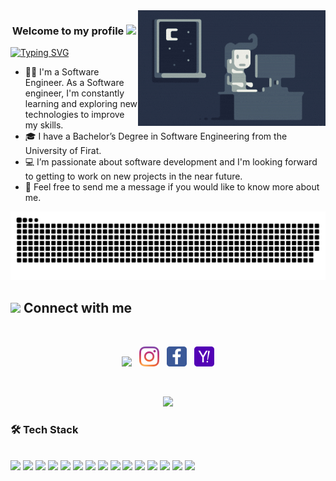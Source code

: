 
<img alt="Night Coding" src="https://raw.githubusercontent.com/AVS1508/AVS1508/master/assets/Night-Coding.gif" width="300" align="right"/>

<h3 align="center">
  Welcome to my profile 
  <img src="https://media.giphy.com/media/hvRJCLFzcasrR4ia7z/giphy.gif" width="28">
</h3>

<a href="https://git.io/typing-svg"><img src="https://readme-typing-svg.demolab.com?font=Indie+Flower&size=30&pause=1000&color=0EF732&center=true&vCenter=true&width=435&lines=Hi!+My+name+is+Omar+Akrum;I'm+a+Front-End+Developer" alt="Typing SVG" /></a>

- 👨‍💻 I'm a Software Engineer. As a Software engineer, I'm constantly learning and exploring new technologies to improve my skills.
- 🎓 I have a Bachelor’s Degree in Software Engineering from the University of Firat.
- 💻 I’m passionate about software development and I'm looking forward to getting to work on new projects in the near future.
- 📧 Feel free to send me a message if you would like to know more about me.


<div align="center">
  <a href="#">
  <img  src="https://github.com/1999AZZAR/1999AZZAR/blob/main/resources/img/grid-snake.svg"
       alt="snake" /></a>
</div>


## <img src="https://media.giphy.com/media/iY8CRBdQXODJSCERIr/giphy.gif" width="30px"> Connect with me

 <br>
<div align="center">

  <a href=""><img width ='32px' src ='https://www.vectorlogo.zone/logos/linkedin/linkedin-icon.svg'></a>
  &nbsp;
  <a href="https://www.instagram.com/omar_akrum/"><img width ='32px' src ='https://github.com/Omar95-A/Omar95-A/blob/main/icons/instagram-icon.svg'></a>
  &nbsp;
  <a href="https://www.facebook.com/profile.php?id=100094963694533"><img width ='32px' src ='https://github.com/Omar95-A/Omar95-A/blob/main/icons/facebook-tile.svg'></a>
  &nbsp;
  <a href="mailto:omer.akrum@yahoo.com"><img width ='32px' src ='https://github.com/Omar95-A/Omar95-A/blob/main/icons/yahoo-tile.svg'></a>
</div>
  
 <br>

<p  align="center">
<img src="https://user-images.githubusercontent.com/73097560/115834477-dbab4500-a447-11eb-908a-139a6edaec5c.gif">             
<br>

### 🛠  Tech Stack

<div align="left">
  <br>
  <img width ='32px' src ='https://raw.githubusercontent.com/rahulbanerjee26/githubAboutMeGenerator/main/icons/html.svg'> 
  <img width ='32px' src ='https://raw.githubusercontent.com/rahulbanerjee26/githubAboutMeGenerator/main/icons/css.svg'>
  <img width ='32px' src ='https://raw.githubusercontent.com/rahulbanerjee26/githubAboutMeGenerator/main/icons/bootstrap.svg'>
  <img width ='32px' src ='https://raw.githubusercontent.com/rahulbanerjee26/githubAboutMeGenerator/main/icons/sass.svg'> 
  <img width ='32px' src ='https://www.vectorlogo.zone/logos/jquery/jquery-icon.svg'> 
  <img width ='32px' src ='https://raw.githubusercontent.com/rahulbanerjee26/githubAboutMeGenerator/main/icons/javascript.svg'>
  <img width ='32px' src ='https://raw.githubusercontent.com/rahulbanerjee26/githubAboutMeGenerator/main/icons/typescript.svg'>
  <img width ='32px' src ='https://raw.githubusercontent.com/rahulbanerjee26/githubAboutMeGenerator/main/icons/webpack.svg'> 
  <img width ='32px' src ='https://raw.githubusercontent.com/rahulbanerjee26/githubAboutMeGenerator/main/icons/angularjs.svg'>
  <img width ='32px' src ='https://raw.githubusercontent.com/rahulbanerjee26/githubAboutMeGenerator/main/icons/git.svg'>
  <img width ='32px' src ='https://raw.githubusercontent.com/rahulbanerjee26/githubAboutMeGenerator/main/icons/github.svg'>
  <img width ='32px' src ='https://raw.githubusercontent.com/rahulbanerjee26/githubAboutMeGenerator/main/icons/java.svg'>
  <img width ='32px' src ='https://raw.githubusercontent.com/rahulbanerjee26/githubAboutMeGenerator/main/icons/php.svg'>
  <img width ='32px' src ='https://raw.githubusercontent.com/rahulbanerjee26/githubAboutMeGenerator/main/icons/mysql.svg'>
  <img width ='32px' src ='https://raw.githubusercontent.com/rahulbanerjee26/githubAboutMeGenerator/main/icons/arduino.svg'>
  <br>
</div>








